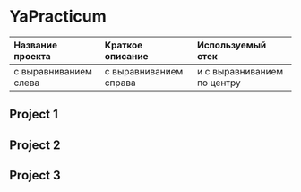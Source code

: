 # YaPracticum
| Название проекта      | Краткое описание       | Используемый стек           |
| :-------------------- | :--------------------- |:---------------------------|
| с выравниванием слева | с выравниванием справа | и с выравниванием по центру |
## Project 1

## Project 2
## Project 3
